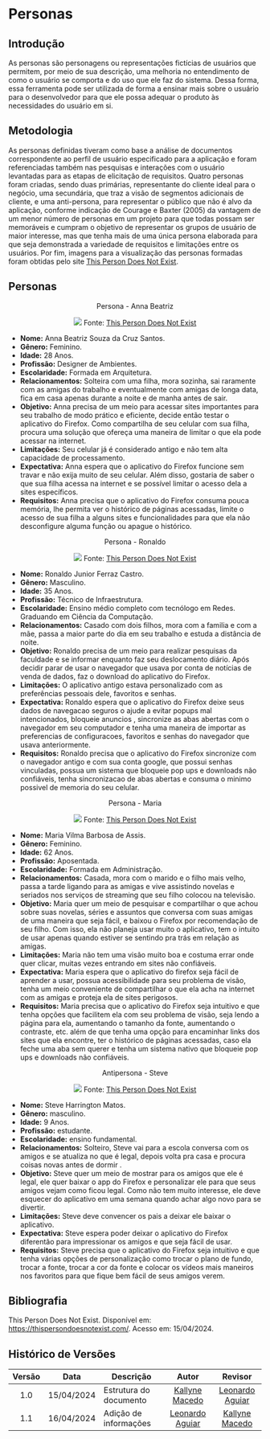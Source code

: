 # Personas

## Introdução

As personas são personagens ou representações fictícias de usuários que permitem, por meio de sua descrição, uma melhoria no entendimento de como o usuário se comporta e do uso que ele faz do sistema. Dessa forma, essa ferramenta pode ser utilizada de forma a ensinar mais sobre o usuário para o desenvolvedor para que ele possa adequar o produto às necessidades do usuário em si. 

## Metodologia

As personas definidas tiveram como base a análise de documentos correspondente ao perfil de usuário especificado para a aplicação e foram referenciadas também nas pesquisas e interações com o usuário levantadas para as etapas de elicitação de requisitos. Quatro personas foram criadas, sendo duas primárias, representante do cliente ideal para o negócio, uma secundária, que traz a visão de segmentos adicionais de cliente, e uma anti-persona, para representar o público que não é alvo da aplicação, conforme indicação de Courage e Baxter (2005) da vantagem de um menor número de personas em um projeto para que todas possam ser memoráveis e cumpram o objetivo de representar os grupos de usuário de maior interesse, mas que tenha mais de uma única persona elaborada para que seja demonstrada a variedade de requisitos e limitações entre os usuários. Por fim, imagens para a visualização das personas formadas foram obtidas pelo site [This Person Does Not Exist](https://thispersondoesnotexist.com/). 


## Personas

<center>
Persona - Anna Beatriz

![](../../images/annabeatriz.png)
Fonte: [This Person Does Not Exist](https://thispersondoesnotexist.com/)
</center>

* **Nome:** Anna Beatriz Souza da Cruz Santos.<br>
* **Gênero:** Feminino.<br>
* **Idade:** 28 Anos.<br>
* **Profissão:** Designer de Ambientes.<br>
* **Escolaridade:** Formada em Arquitetura. <br>
* **Relacionamentos:** Solteira com uma filha, mora sozinha, sai raramente com as amigas do trabalho e eventualmente com amigas de longa data, fica em casa apenas durante a noite e de manha antes de sair.<br>
* **Objetivo:** Anna precisa de um meio para acessar sites importantes para seu trabalho de modo prático e eficiente, decide então testar o aplicativo do Firefox. Como compartilha de seu celular com sua filha, procura uma solução que ofereça uma maneira de limitar o que ela pode acessar na internet. <br>
* **Limitações:** Seu celular já é considerado antigo e não tem alta capacidade de processamento. <br>
* **Expectativa:** Anna espera que o aplicativo do Firefox funcione sem travar e não exija muito de seu celular. Além disso, gostaria de saber o que sua filha acessa na internet e se possível limitar o acesso dela a sites específicos.<br>
* **Requisitos:** Anna precisa que o aplicativo do Firefox consuma pouca memória, lhe permita ver o histórico de páginas acessadas, limite o acesso de sua filha a alguns sites e funcionalidades para que ela não desconfigure alguma função ou apague o histórico. <br>


<center>
Persona - Ronaldo

![](../../images/ronaldo.png)
Fonte: [This Person Does Not Exist](https://thispersondoesnotexist.com/)
</center>

* **Nome:** Ronaldo Junior Ferraz Castro.<br>
* **Gênero:** Masculino.<br>
* **Idade:** 35 Anos.<br>
* **Profissão:** Técnico de Infraestrutura.<br>
* **Escolaridade:** Ensino médio completo com tecnólogo em Redes. Graduando em Ciência da Computação. <br>
* **Relacionamentos:** Casado com dois filhos, mora com a familia e com a mãe, passa a maior parte do dia em seu trabalho e estuda a distância de noite.<br>
* **Objetivo:** Ronaldo precisa de um meio para realizar pesquisas da faculdade e se informar enquanto faz seu deslocamento diário. Após decidir parar de usar o navegador que usava por conta de notícias de venda de dados, faz o download do aplicativo do Firefox. <br>
* **Limitações:** O aplicativo antigo estava personalizado com as preferências pessoais dele, favoritos e senhas. <br>
* **Expectativa:** Ronaldo espera que o aplicativo do Firefox deixe seus dados de navegacao seguros o ajude a evitar popups mal intencionados, bloqueie anuncios , sincronize as abas abertas com o navegador em seu computador e tenha uma maneira de importar as preferencias de configuracoes, favoritos e senhas do navegador que usava anteriormente.<br>
* **Requisitos:** Ronaldo precisa que o aplicativo do Firefox sincronize com o navegador antigo e com sua conta google, que possui senhas vinculadas, possua um sistema que bloqueie pop ups e downloads não confiáveis, tenha sincronizacao de abas abertas e consuma o minimo possivel de memoria do seu celular. <br>

<center>
Persona - Maria

![](../../images/maria.png)
Fonte: [This Person Does Not Exist](https://thispersondoesnotexist.com/)
</center>

* **Nome:** Maria Vilma Barbosa de Assis.<br>
* **Gênero:** Feminino.<br>
* **Idade:** 62 Anos.<br>
* **Profissão:** Aposentada.<br>
* **Escolaridade:** Formada em Administração. <br>
* **Relacionamentos:** Casada, mora com o marido e o filho mais velho, passa a tarde ligando para as amigas e vive assistindo novelas e seriados nos serviços de streaming que seu filho colocou na televisão.<br>
* **Objetivo:** Maria quer um meio de pesquisar e compartilhar o que achou sobre suas novelas, séries e assuntos que conversa com suas amigas de uma maneira que seja fácil, e baixou o Firefox por recomendação de seu filho. Com isso, ela não planeja usar muito o aplicativo, tem o intuito de usar apenas quando estiver se sentindo pra trás em relação as amigas. <br>
* **Limitações:** Maria não tem uma visão muito boa e costuma errar onde quer clicar, muitas vezes entrando em sites não confiáveis. <br>
* **Expectativa:** Maria espera que o aplicativo do firefox seja fácil de aprender a usar, possua acessibilidade para seu problema de visão, tenha um meio conveniente de compartilhar o que ela acha na internet com as amigas e proteja ela de sites perigosos.<br>
* **Requisitos:** Maria precisa que o aplicativo do Firefox  seja intuitivo e que tenha opções que facilitem ela com seu problema de visão, seja lendo a página para ela, aumentando o tamanho da fonte, aumentando o contraste, etc. além de que tenha uma opção para encaminhar links dos sites que ela encontre, ter o histórico de páginas acessadas, caso ela feche uma aba sem querer e tenha um sistema nativo que bloqueie pop ups e downloads não confiáveis. <br>

<center>
Antipersona - Steve

![](../../images/steve.png)
Fonte: [This Person Does Not Exist](https://thispersondoesnotexist.com/)
</center>

* **Nome:** Steve Harrington Matos.<br>
* **Gênero:** masculino.<br>
* **Idade:** 9 Anos.<br>
* **Profissão:** estudante.<br>
* **Escolaridade:** ensino fundamental. <br>
* **Relacionamentos:** Solteiro, Steve vai para a escola conversa com os amigos e se atualiza no que é legal, depois volta pra casa e procura coisas novas antes de dormir .<br>
* **Objetivo:** Steve quer um meio de mostrar para os amigos que ele é legal, ele quer baixar o app do Firefox e personalizar ele para que seus amigos vejam como ficou legal. Como não tem muito interesse, ele deve esquecer do aplicativo em uma semana quando achar algo novo para se divertir. <br>
* **Limitações:** Steve deve convencer os pais a deixar ele baixar o aplicativo. <br>
* **Expectativa:** Steve espera poder deixar o aplicativo do Firefox diferentão para impressionar os amigos e que seja fácil de usar.<br>
* **Requisitos:** Steve precisa que o aplicativo do Firefox  seja intuitivo e que tenha várias opções de personalização como trocar o plano de fundo, trocar a fonte, trocar a cor da fonte e colocar os vídeos mais maneiros nos favoritos para que fique bem fácil de seus amigos verem. <br>

## Bibliografia

This Person Does Not Exist. Disponível em: https://thispersondoesnotexist.com/. Acesso em: 15/04/2024.


## Histórico de Versões 

| Versão | Data | Descrição | Autor | Revisor
|:------:|:----:|-----------|:-----:|:------:
| 1.0 | 15/04/2024 | Estrutura do documento | [Kallyne Macedo](https://github.com/kalipassos) | [Leonardo Aguiar](github.com/leonard0o0)
| 1.1 | 16/04/2024 | Adição de informações | [Leonardo Aguiar](github.com/leonard0o0) | [Kallyne Macedo](https://github.com/kalipassos)
